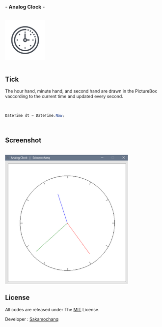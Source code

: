 <div align="left">
  <h3>- Analog Clock -</h3>
  <br>
  <a href="#">
    <img src="./assets/AnalogClock.png" width="130px">
  </a>
  <br>
  <br>

</div>

## Tick

The hour hand, minute hand, and second hand are drawn in the PictureBox   vaccording to the current time and updated every second.  

<br>

```cs
DateTime dt = DateTime.Now;
```

<br>

## Screenshot

<br>

<img src="./assets/App.png" width="400px">

<br>

## License

All codes are released under The [MIT](https://github.com/Sakamochanq/dotnet-archive/blob/master/LICENSE) License.

Developer : [Sakamochanq](https://github.com/Sakamochanq)